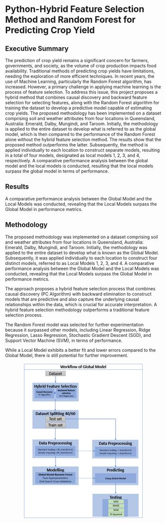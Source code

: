 # Python-Hybrid Feature Selection Method and Random Forest for Predicting Crop Yield

## Executive Summary
The prediction of crop yield remains a significant concern for farmers, governments, and society, as the volume of crop production impacts food availability. Traditional methods of predicting crop yields have limitations, needing the exploration of more efficient techniques. In recent years, the use of Machine Learning, particularly the Random Forest algorithm, has increased. However, a primary challenge in applying machine learning is the process of feature selection. To address this issue, this project proposes a hybrid method that combines causal discovery and backward feature selection for selecting features, along with the Random Forest algorithm for training the dataset to develop a predictive model capable of estimating crop yields. The proposed methodology has been implemented on a dataset comprising soil and weather attributes from four locations in Queensland, Australia: Emerald, Dalby, Mungindi, and Taroom. Initially, the methodology is applied to the entire dataset to develop what is referred to as the global model, which is then compared to the performance of the Random Forest alone without the hybrid feature selection method. The results show that the proposed method outperforms the latter. Subsequently, the method is applied individually to each location to construct separate models, resulting in a total of four models, designated as local models 1, 2, 3, and 4, respectively. A comparative performance analysis between the global model and the local models is conducted, resulting that the local models surpass the global model in terms of performance.

## Results
A comparative performance analysis between the Global Model and the Local Models was conducted, revealing that the Local Models surpass the Global Model in performance metrics.

## Methodology
The proposed methodology was implemented on a dataset comprising soil and weather attributes from four locations in Queensland, Australia: Emerald, Dalby, Mungindi, and Taroom. Initially, the methodology was applied to the entire dataset to develop what is known as the Global Model. Subsequently, it was applied individually to each location to construct four distinct models, referred to as Local Models 1, 2, 3, and 4. A comparative performance analysis between the Global Model and the Local Models was conducted, revealing that the Local Models surpass the Global Model in performance metrics.

The approach proposes a hybrid feature selection process that combines causal discovery (PC Algorithm) with backward elimination to construct models that are predictive and also capture the underlying causal relationships within the data, which is crucial for accurate interpretation. A hybrid feature selection methodology outperforms a traditional feature selection process.

The Random Forest model was selected for further experimentation because it surpassed other models, including Linear Regression, Ridge Regression, Lasso Regression, Stochastic Gradient Descent (SGD), and Support Vector Machine (SVM), in terms of performance.

While a Local Model exhibits a better fit and lower errors compared to the Global Model, there is still potential for further improvement.


<p align="center">
  <img src="https://github.com/Joizra/Python-Random-Forest-Hybrid-Feature-Selection-Method-and-Random-Forest-for-Predicting-Crop-Yield/blob/main/Workflow-global%20model.png" width="389" height="504">
</p>

